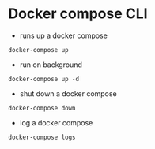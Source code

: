 # Docker compose CLI

- runs up a docker compose
```
docker-compose up
```

- run on background
```
docker-compose up -d
```

- shut down a docker compose
```
docker-compose down
```

- log a docker compose
```
docker-compose logs
```